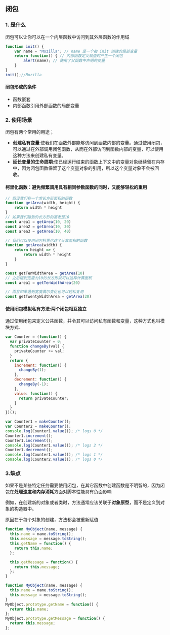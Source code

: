 ## 闭包
### 1. 是什么
闭包可以让你可以在一个内层函数中访问到其外层函数的作用域

```js
function init() {
    var name = "Mozilla"; // name 是一个被 init 创建的局部变量
    return function() { // 内部函数定义赋值时产生一个闭包
        alert(name); // 使用了父函数中声明的变量
    }
}
init();//Mozilla
```

#### 闭包形成的条件
- 函数嵌套
- 内部函数引用外部函数的局部变量


### 2. 使用场景

闭包有两个常用的用途；

- **创建私有变量**:使我们在函数外部能够访问到函数内部的变量。通过使用闭包，可以通过在外部调用闭包函数，从而在外部访问到函数内部的变量，可以使用这种方法来创建私有变量。
- **延长变量的生命周期**:使已经运行结束的函数上下文中的变量对象继续留在内存中，因为闭包函数保留了这个变量对象的引用，所以这个变量对象不会被回收。

#### 柯里化函数：避免频繁调用具有相同参数函数的同时，又能够轻松的重用
```js
// 假设我们有一个求长方形面积的函数
function getArea(width, height) {
    return width * height
}
// 如果我们碰到的长方形的宽老是10
const area1 = getArea(10, 20)
const area2 = getArea(10, 30)
const area3 = getArea(10, 40)
```
```js
// 我们可以使用闭包柯里化这个计算面积的函数
function getArea(width) {
    return height => {
        return width * height
    }
}

const getTenWidthArea = getArea(10)
// 之后碰到宽度为10的长方形就可以这样计算面积
const area1 = getTenWidthArea(20)

// 而且如果遇到宽度偶尔变化也可以轻松复用
const getTwentyWidthArea = getArea(20)
```
#### 使用闭包模拟私有方法:两个闭包相互独立
通过使用闭包来定义公共函数，并令其可以访问私有函数和变量，这种方式也叫模块方式.
```js
var Counter = (function() {
  var privateCounter = 0;
  function changeBy(val) {
    privateCounter += val;
  }
  return {
    increment: function() {
      changeBy(1);
    },
    decrement: function() {
      changeBy(-1);
    },
    value: function() {
      return privateCounter;
    }
  }
})();

var Counter1 = makeCounter();
var Counter2 = makeCounter();
console.log(Counter1.value()); /* logs 0 */
Counter1.increment();
Counter1.increment();
console.log(Counter1.value()); /* logs 2 */
Counter1.decrement();
console.log(Counter1.value()); /* logs 1 */
console.log(Counter2.value()); /* logs 0 */
```

### 3.缺点
如果不是某些特定任务需要使用闭包，在其它函数中创建函数是不明智的，因为闭包在**处理速度和内存消耗**方面对脚本性能具有负面影响

例如，在创建新的对象或者类时，方法通常应该关联于**对象原型**，而不是定义到对象的构造器中。

原因在于每个对象的创建，方法都会被重新赋值

```js
function MyObject(name, message) {
  this.name = name.toString();
  this.message = message.toString();
  this.getName = function() {
    return this.name;
  };

  this.getMessage = function() {
    return this.message;
  };
}
```

```js
function MyObject(name, message) {
  this.name = name.toString();
  this.message = message.toString();
}
MyObject.prototype.getName = function() {
  return this.name;
};
MyObject.prototype.getMessage = function() {
  return this.message;
};
```

